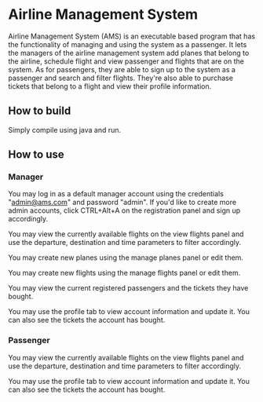 # Airline Management System
Airline Management System (AMS) is an executable based program that has the functionality of managing and using the system as a passenger. It lets the managers of the airline management system add planes that belong to the airline, schedule flight and view passenger and flights that are on the system. As for passengers, they are able to sign up to the system as a passenger and search and filter flights. They're also able to purchase tickets that belong to a flight and view their profile information.

## How to build
Simply compile using java and run.

## How to use
### Manager
You may log in as a default manager account using the credentials "admin@ams.com" and password "admin". If you'd like to create more admin accounts, click CTRL+Alt+A on the registration panel and sign up accordingly.

You may view the currently available flights on the view flights panel and use the departure, destination and time parameters to filter accordingly.

You may create new planes using the manage planes panel or edit them.

You may create new flights using the manage flights panel or edit them.

You may view the current registered passengers and the tickets they have bought.

You may use the profile tab to view account information and update it. You can also see the tickets the account has bought.

### Passenger
You may view the currently available flights on the view flights panel and use the departure, destination and time parameters to filter accordingly.

You may use the profile tab to view account information and update it. You can also see the tickets the account has bought.

